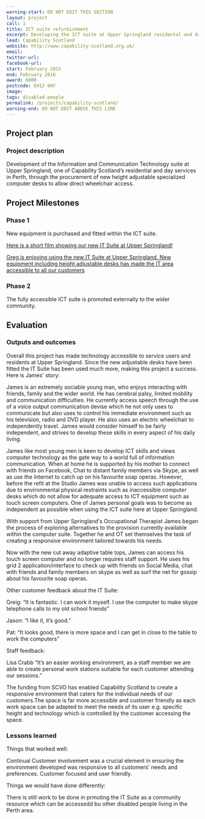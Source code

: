 ```yaml
---
warning-start: DO NOT EDIT THIS SECTION
layout: project
call: 1
title: ICT suite refurbishment
excerpt: Developing the ICT suite at Upper Springland residental and daycare service to enable wheelchair access.
lead: Capability Scotland
website: http://www.capability-scotland.org.uk/
email:
twitter-url:
facebook-url:
start: February 2015
end: February 2016
award: 6000
postcode: EH12 6HY
image:
tags: disabled-people
permalink: /projects/capability-scotland/
warning-end: DO NOT EDIT ABOVE THIS LINE
---
```


## Project plan

### Project description

Development of the Information and Communication Technology suite at Upper Springland, one of Capability Scotland’s residential and day services in Perth, through the procurement of new height adjustable specialized computer desks to allow direct wheelchair access.



## Project Milestones

### Phase 1

New equipment is purchased and fitted within the ICT suite.

[Here is a short film showing our new IT Suite at Upper Springland!](https://www.youtube.com/watch?v=a-oxk-_bzk4)

[Greg is enjoying using the new IT Suite at Upper Springland. New equipment including height adjustable desks has made the IT area accessible to all our customers](https://www.flickr.com/photos/capabilityscotland/19269923496/in/dateposted-public/)

### Phase 2

The fully accessible ICT suite is promoted externally to the wider community.


## Evaluation


### Outputs and outcomes

Overall this project has made technology accessible to service users and residents at Upper Springland. Since the new adjustable desks have been fitted the IT Suite has been used much more, making this project a success. Here is James' story:

James is an extremely sociable young man, who enjoys interacting with friends, family and the wider world. He has cerebral palsy, limited mobility and communication difficulties. He currently access speech through the use of a voice output communication devise which he not only uses to communicate  but also uses to control his immediate environment such as his television, radio and DVD player.  He also uses an electric wheelchair to independently travel. James would consider himself to be fairly independent, and strives to develop these skills in every aspect of his daily living.

James like most young men is keen to develop ICT skills and views computer technology as the gate way to a world full of information communication. When at home he is supported by his mother to connect with friends on Facebook, Chat to distant family members via Skype, as well as use the Internet to catch up on his favourite soap operas. However, before the refit at the Studio James was unable to access such applications due to environmental physical restraints such as inaccessible computer desks which do not allow for adequate access to ICT equipment such as touch screen computers. One of James personal goals was to become as independent as possible when using the ICT suite here at Upper Springland.

With support from Upper Springland's Occupational Therapist James began the process of exploring alternatives to the provision currently available within the computer suite. Together he and OT set themselves the task of creating a responsive environment tailored towards his needs.

Now with the new cut away adaptive table tops, James can access his touch screen computer and no longer requires staff support. He uses his grid 2 application/interface to check up with friends on Social Media, chat with friends and family members on skype as well as surf the net for gossip about his favourite soap operas.

Other customer feedback about the IT Suite:

Greig: “It is fantastic. I can work it myself.  I use the computer to make skype telephone calls to my old school friends”

Jason: “I like it, it’s good.”

Pat: “It looks good, there is more space and I can get in close to the table to work the computers”

Staff feedback:

Lisa Crabb “It’s an easier working environment, as a staff member we are able to create personal work stations suitable for each customer attending our sessions.”

The funding from SCVO has enabled Capability Scotland to create a responsive environment that caters for the individual needs of our customers.The space is far more accessible and customer friendly as each work space can be adapted to meet the needs of its user e.g. specific height and technology which is controlled by the customer accessing the space.


### Lessons learned

Things that worked well:

Continual Customer involvement was a crucial element in ensuring the environment developed was responsive to all customers’ needs and preferences. Customer focused and user friendly.

Things we would have done differently:

There is still work to be done in prmoting the IT Suite as a community resource which can be accessedd bu other disabled people living in the Perth area.


